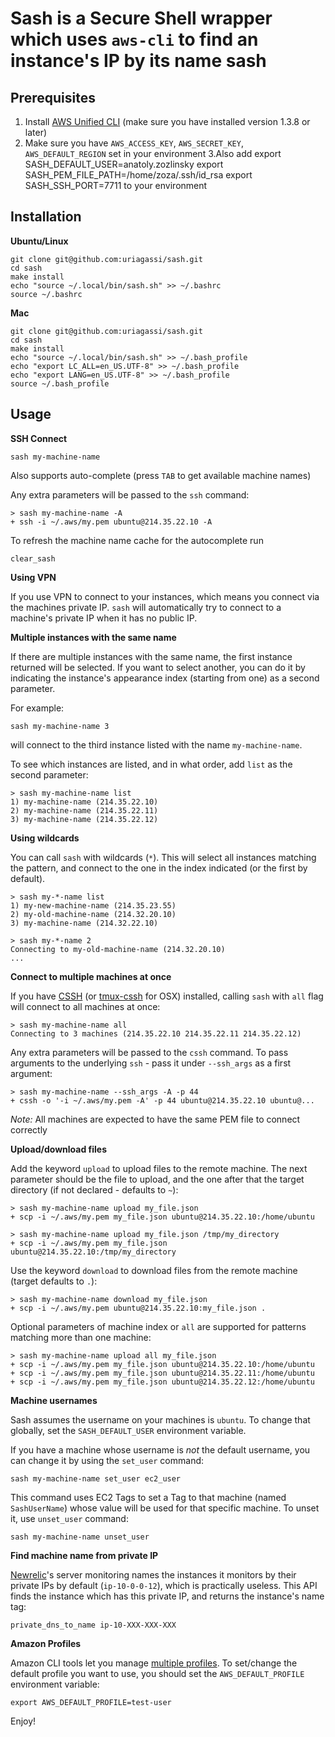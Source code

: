 __Sash is a Secure Shell wrapper which uses `aws-cli` to find an instance's IP by its name__
sash
====

Prerequisites
-------------

1. Install [AWS Unified CLI](https://github.com/aws/aws-cli) (make sure you have installed version 1.3.8 or later)
2. Make sure you have `AWS_ACCESS_KEY`, `AWS_SECRET_KEY`, `AWS_DEFAULT_REGION` set in your environment
3.Also add
export SASH_DEFAULT_USER=anatoly.zozlinsky
export SASH_PEM_FILE_PATH=/home/zoza/.ssh/id_rsa
export SASH_SSH_PORT=7711
to your environment


Installation
------------

**Ubuntu/Linux**

    git clone git@github.com:uriagassi/sash.git
    cd sash
    make install
    echo "source ~/.local/bin/sash.sh" >> ~/.bashrc
    source ~/.bashrc
    
**Mac**

    git clone git@github.com:uriagassi/sash.git
    cd sash
    make install
    echo "source ~/.local/bin/sash.sh" >> ~/.bash_profile
    echo "export LC_ALL=en_US.UTF-8" >> ~/.bash_profile
    echo "export LANG=en_US.UTF-8" >> ~/.bash_profile
    source ~/.bash_profile
    

Usage
-----

**SSH Connect**

    sash my-machine-name
    
Also supports auto-complete (press `TAB` to get available machine names)

Any extra parameters will be passed to the `ssh` command:

    > sash my-machine-name -A
    + ssh -i ~/.aws/my.pem ubuntu@214.35.22.10 -A


To refresh the machine name cache for the autocomplete run

    clear_sash

**Using VPN**

If you use VPN to connect to your instances, which means you connect via the machines private IP. `sash` will automatically try to connect to a machine's private IP when it has no public IP.
    

**Multiple instances with the same name**

If there are multiple instances with the same name, the first instance returned will be selected. If you want to select another, you can do it
by indicating the instance's appearance index (starting from one) as a second parameter.

For example:

    sash my-machine-name 3

will connect to the third instance listed with the name `my-machine-name`.

To see which instances are listed, and in what order, add `list` as the second parameter:

    > sash my-machine-name list
    1) my-machine-name (214.35.22.10)
    2) my-machine-name (214.35.22.11)
    3) my-machine-name (214.35.22.12)

**Using wildcards**

You can call `sash` with wildcards (`*`). This will select all instances matching the pattern, and connect to the one in the index indicated
(or the first by default).

    > sash my-*-name list
    1) my-new-machine-name (214.35.23.55)
    2) my-old-machine-name (214.32.20.10)
    3) my-machine-name (214.32.22.10)

    > sash my-*-name 2
    Connecting to my-old-machine-name (214.32.20.10)
    ...
    
**Connect to multiple machines at once**

If you have [CSSH](http://www.unixmen.com/clusterssh-manage-multiple-ssh-sessions-on-linux/) (or [tmux-cssh](https://github.com/dennishafemann/tmux-cssh) for OSX) installed, calling `sash` with `all` flag will connect to all machines at once: 

    > sash my-machine-name all
    Connecting to 3 machines (214.35.22.10 214.35.22.11 214.35.22.12)

Any extra parameters will be passed to the `cssh` command. To pass arguments to the underlying `ssh` - pass it under `--ssh_args` as a first argument:

    > sash my-machine-name --ssh_args -A -p 44
    + cssh -o '-i ~/.aws/my.pem -A' -p 44 ubuntu@214.35.22.10 ubuntu@...

*Note:* All machines are expected to have the same PEM file to connect correctly

**Upload/download files**

Add the keyword `upload` to upload files to the remote machine. The next parameter should be the file to upload, and the one after that the target directory (if not declared - defaults to `~`):

    > sash my-machine-name upload my_file.json
    + scp -i ~/.aws/my.pem my_file.json ubuntu@214.35.22.10:/home/ubuntu

    > sash my-machine-name upload my_file.json /tmp/my_directory
    + scp -i ~/.aws/my.pem my_file.json ubuntu@214.35.22.10:/tmp/my_directory

Use the keyword `download` to download files from the remote machine (target defaults to `.`):

    > sash my-machine-name download my_file.json
    + scp -i ~/.aws/my.pem ubuntu@214.35.22.10:my_file.json .

Optional parameters of machine index or `all` are supported for patterns matching more than one machine:

    > sash my-machine-name upload all my_file.json
    + scp -i ~/.aws/my.pem my_file.json ubuntu@214.35.22.10:/home/ubuntu
    + scp -i ~/.aws/my.pem my_file.json ubuntu@214.35.22.11:/home/ubuntu
    + scp -i ~/.aws/my.pem my_file.json ubuntu@214.35.22.12:/home/ubuntu

**Machine usernames**

Sash assumes the username on your machines is `ubuntu`. To change that globally, set the `SASH_DEFAULT_USER` environment variable.

If you have a machine whose username is _not_ the default username, you can change it by using the `set_user` command:

    sash my-machine-name set_user ec2_user

This command uses EC2 Tags to set a Tag to that machine (named `SashUserName`) whose value will be used for that specific machine. To unset it, use `unset_user` command:

    sash my-machine-name unset_user

**Find machine name from private IP**

[Newrelic](http://www.newrelic.com)'s server monitoring names the instances it monitors by their private IPs by default (`ip-10-0-0-12`), which is practically useless. 
This API finds the instance which has this private IP, and returns the instance's name tag:

    private_dns_to_name ip-10-XXX-XXX-XXX
    
**Amazon Profiles**

Amazon CLI tools let you manage [multiple profiles](http://docs.aws.amazon.com/cli/latest/userguide/cli-chap-getting-started.html#cli-multiple-profiles). To set/change the default profile you want to use, you should set the `AWS_DEFAULT_PROFILE` environment variable:

    export AWS_DEFAULT_PROFILE=test-user
    
Enjoy!
